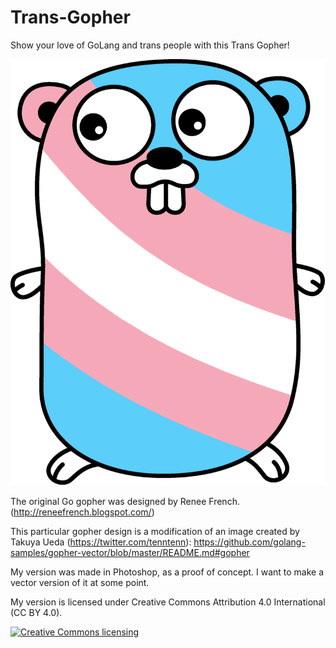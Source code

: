 # Trans-Gopher
Show your love of GoLang and trans people with this Trans Gopher!

![Image of Trans Gopher](trans-gopher-diagonal-curve.png)

The original Go gopher was designed by Renee French. (http://reneefrench.blogspot.com/)

This particular gopher design is a modification of an image created by Takuya Ueda (https://twitter.com/tenntenn):
https://github.com/golang-samples/gopher-vector/blob/master/README.md#gopher


My version was made in Photoshop, as a proof of concept. I want to make a vector version of it at some point.

My version is licensed under Creative Commons Attribution 4.0 International (CC BY 4.0).

<a rel="license" href="http://creativecommons.org/licenses/by/3.0/deed.ja">
	<img alt="Creative Commons licensing" style="border-width:0" src="http://i.creativecommons.org/l/by/3.0/88x31.png" />
</a>
